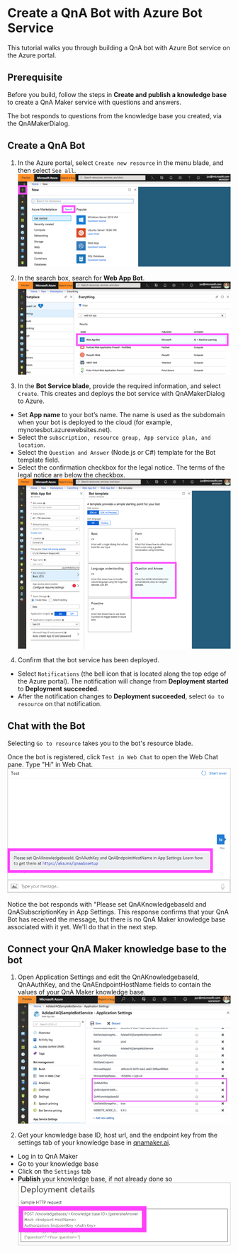 # Create a QnA Bot with Azure Bot Service
This tutorial walks you through building a QnA bot with Azure Bot service on the Azure portal.

## Prerequisite
Before you build, follow the steps in **Create and publish a knowledge base** to create a QnA Maker service with questions and answers.

The bot responds to questions from the knowledge base you created, via the QnAMakerDialog.

## Create a QnA Bot
1. In the Azure portal, select ```Create new resource``` in the menu blade, and then select ```See all```.
![bot1](https://github.com/jCho23/BotWorkshop/blob/master/Resouces/Images/bot1.png)

2. In the search box, search for **Web App Bot**.
![bot2](https://github.com/jCho23/BotWorkshop/blob/master/Resouces/Images/bot2.png)

3. In the **Bot Service blade**, provide the required information, and select ```Create```. This creates and deploys the bot service with QnAMakerDialog to Azure.
* Set **App name** to your bot’s name. The name is used as the subdomain when your bot is deployed to the cloud (for example, mynotesbot.azurewebsites.net).
* Select the ```subscription, resource group, App service plan, and location```.
* Select the ```Question and Answer``` (Node.js or C#) template for the Bot template field.
* Select the confirmation checkbox for the legal notice. The terms of the legal notice are below the checkbox.
![bot3](https://github.com/jCho23/BotWorkshop/blob/master/Resouces/Images/bot3.png)

4. Confirm that the bot service has been deployed. 
* Select ```Notifications``` (the bell icon that is located along the top edge of the Azure portal). The notification will change from **Deployment started** to **Deployment succeeded**.
* After the notification changes to **Deployment succeeded**, select ```Go to resource``` on that notification.

## Chat with the Bot
Selecting ```Go to resource``` takes you to the bot's resource blade.

Once the bot is registered, click ```Test in Web Chat``` to open the Web Chat pane. Type "Hi" in Web Chat.
![bot4](https://github.com/jCho23/BotWorkshop/blob/master/Resouces/Images/bot4.png)

Notice the bot responds with "Please set QnAKnowledgebaseId and QnASubscriptionKey in App Settings. This response confirms that your QnA Bot has received the message, but there is no QnA Maker knowledge base associated with it yet. We'll do that in the next step.

## Connect your QnA Maker knowledge base to the bot
1. Open Application Settings and edit the QnAKnowledgebaseId, QnAAuthKey, and the QnAEndpointHostName fields to contain the values of your QnA Maker knowledge base.
![bot5](https://github.com/jCho23/BotWorkshop/blob/master/Resouces/Images/bot5.png)

2. Get your knowledge base ID, host url, and the endpoint key from the settings tab of your knowledge base in [qnamaker.ai](https://qnamaker.ai).
* Log in to QnA Maker
* Go to your knowledge base
* Click on the ```Settings``` tab
* **Publish** your knowledge base, if not already done so
![bot6](https://github.com/jCho23/BotWorkshop/blob/master/Resouces/Images/bot6.png)

